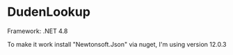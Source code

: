 # DudenLookup

Framework: .NET 4.8

To make it work install "Newtonsoft.Json" via nuget, I'm using version 12.0.3

